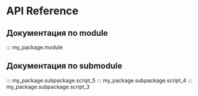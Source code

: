 # API Reference 

## Документация по module 

::: my_package.module

## Документация по submodule

::: my_package.subpackage.script_5
::: my_package.subpackage.script_4
::: my_package.subpackage.script_3

